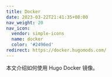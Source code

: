 ```yaml
---
title: Docker
date: 2023-03-22T21:41:35+08:00
nav_weight: 20
nav_icon:
  vendor: simple-icons
  name: docker
  color: '#2496ed'
redirect: https://docker.hugomods.com/
---
```


本文介绍如何使用 Hugo Docker 镜像。
